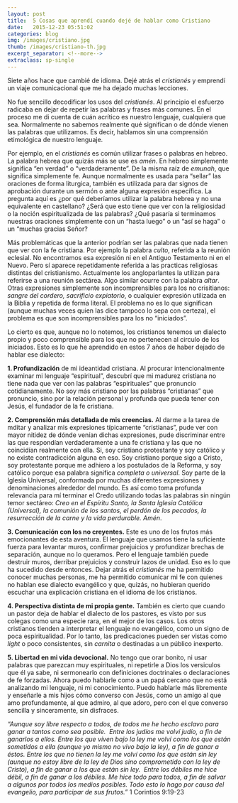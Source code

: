 ```yaml
---
layout: post
title:  5 Cosas que aprendí cuando dejé de hablar como Cristiano
date:   2015-12-23 05:51:02
categories: blog
img: /images/cristiano.jpg
thumb: /images/cristiano-th.jpg
excerpt_separator: <!--more-->
extraclass: sp-single
---
```


Siete años hace que cambié de idioma. Dejé atrás el _cristianés_ y emprendí un viaje comunicacional que me ha dejado muchas lecciones.   <!--more-->

No fue sencillo decodificar los usos del _cristianés_. Al principio el esfuerzo radicaba en dejar de repetir las palabras y frases más comunes. En el proceso me di cuenta de cuán acrítico es nuestro lenguaje, cualquiera que sea. Normalmente no sabemos realmente qué significan o de dónde vienen las palabras que utilizamos. Es decir, hablamos sin una comprensión etimológica de nuestro lenguaje.

Por ejemplo, en el _cristianés_ es común utilizar frases o palabras en hebreo. La palabra hebrea que quizás más se use es _amén_. En hebreo simplemente significa “en verdad” o “verdaderamente”.  De la misma raíz de _emunah_, que significa simplemente fe. Aunque normalmente es usada para “sellar” las oraciones de forma liturgica, también es utilizada para dar signos de aprobación durante un sermón o ante alguna expresión específica.  La pregunta aquí es ¿por qué deberíamos utilizar la palabra hebrea y no una equivalente en castellano? ¿Será que esto tiene que ver con la religiosidad o la noción espiritualizada de las palabras? ¿Qué pasaría si terminamos nuestras oraciones simplemente con un “hasta luego” o un “así se haga” o un “muchas gracias Señor?  

Más problemáticas que la anterior podrían ser las palabras que nada tienen que ver con la fe cristiana. Por ejemplo la palabra _culto_, referida a la reunión eclesial. No encontramos esa expresión ni en el Antiguo Testamento ni en el Nuevo. Pero sí aparece repetidamente referida a las practicas religiosas distintas del cristianismo. Actualmente los angloparlantes la utilizan para referirse a una reunión sectárea.  Algo similar ocurre con la palabra _altar_. Otras expresiones simplemente son incomprensibles para los no crisitianos: _sangre del cordero, sacrificio expiatorio_, o cualquier expresión utilizada en la Biblia y repetida de forma literal. El problema no es lo que significan (aunque muchas veces quien las dice tampoco lo sepa con certeza), el problema es que son incomprensibles para los no “iniciados”. 

Lo cierto es que, aunque no lo notemos, los cristianos tenemos un dialecto propio y poco comprensible para los que no pertenecen al circulo de los iniciados. Esto es lo que he aprendido en estos 7 años de haber dejado de hablar ese dialecto: 

__1. Profundización__ de mi ideantidad cristiana. Al procurar intencionalmente examinar mi lenguaje “espiritual”, descubrí que mi madurez cristiana no tiene nada que ver con las palabras “espirituales” que pronuncio cotidianamente. No soy más cristiano por las palabras “cristianas” que pronuncio, sino por la relación personal y profunda que pueda tener con Jesús, el fundador de la fe cristiana. 

__2. Comprensión más detallada de mis creencias.__ Al darme a la tarea de mditar y analizar mis expresiones típicamente “cristianas”, pude ver con mayor nitidez de dónde venían dichas expresiones, pude discriminar entre las que respondían verdaderamente a una fe cristiana y las que no coincidían realmente con ella.  Si, soy cristiano protestante y soy católico y no existe contradicción alguna en eso. Soy cristiano porque sigo a Cristo, soy protestante porque me adhiero a los postulados de la Reforma, y soy católico porque esa palabra significa _completa o universal_.  Soy parte de la Iglesia Universal, conformada por muchas diferentes expresiones y denominaciones alrededor del mundo. Es así como toma profunda relevancia para mí terminar el Credo utilizando todas las palabras sin ningún temor sectáreo: _Creo en el Espíritu Santo, la Santa Iglesia Católica (Universal), la comunión de los santos, el perdón de los pecados, la resurrección de la carne y la vida perdurable. Amén_.

__3. Comunicación con los no creyentes.__ Este es uno de los frutos más emocionantes de esta aventura. El lenguaje que usamos tiene la suficiente fuerza para levantar muros, confirmar prejuicios y profundizar brechas de separación, aunque no lo queramos. Pero el lenguaje también puede destruir muros, derribar prejuicios y construir lazos de unidad. Eso es lo que ha sucedido desde entonces. Dejar atrás el _cristianés_ me ha permitido conocer muchas personas, me ha permitido comunicar mi fe con quienes no hablan ese dialecto evangélico y que, quizás, no hubieran querido escuchar una explicación cristiana en el idioma de los cristianos. 

__4. Perspectiva distinta de mi propia gente.__ También es cierto que cuando un pastor deja de hablar el dialecto de los pastores, es visto por sus colegas como una especie rara, en el mejor de los casos. Los otros cristianos tienden a interpretar el lenguaje no evangélico, como un signo de poca espiritualidad. Por lo tanto, las predicaciones pueden ser vistas como _light_ o poco consistentes, sin _carnita_ o destinadas a un público inexperto. 

__5. Libertad en mi vida devocional.__ No tengo que orar bonito, ni usar palabras que parezcan muy espirituales, ni repetirle a Dios los versiculos que él ya sabe, ni sermonearlo con definiciones doctrinales o declaraciones de fe forzadas. Ahora puedo hablarle como a un papá cercano que no está analizando mi lenguaje, ni mi conocimiento. Puedo hablarle más libremente y enseñarle a mis hijos cómo converso con Jesús, como un amigo al que amo profundamente, al que admiro, al que adoro, pero con el que converso sencilla y sinceramente, sin disfraces. 

_“Aunque soy libre respecto a todos, de todos me he hecho esclavo para ganar a tantos como sea posible.  Entre los judíos me volví judío, a fin de ganarlos a ellos. Entre los que viven bajo la ley me volví como los que están sometidos a ella (aunque yo mismo no vivo bajo la ley), a fin de ganar a éstos. Entre los que no tienen la ley me volví como los que están sin ley (aunque no estoy libre de la ley de Dios sino comprometido con la ley de Cristo), a fin de ganar a los que están sin ley.  Entre los débiles me hice débil, a fin de ganar a los débiles. Me hice todo para todos, a fin de salvar a algunos por todos los medios posibles. Todo esto lo hago por causa del evangelio, para participar de sus frutos.”_  1 Corintios 9:19-23